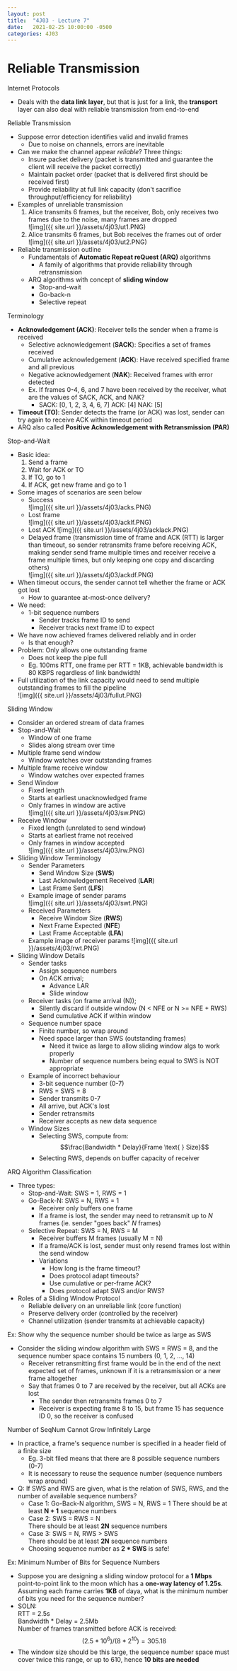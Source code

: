 ```yaml
---
layout: post
title:  "4J03 - Lecture 7"
date:   2021-02-25 10:00:00 -0500
categories: 4J03
---
```


Reliable Transmission
===

Internet Protocols
- Deals with the **data link layer**, but that is just for a link, the **transport** layer can also deal with reliable transmission from end-to-end

Reliable Transmission
- Suppose error detection identifies valid and invalid frames
    - Due to noise on channels, errors are inevitable
- Can we make the channel appear *reliable*? Three things:
    - Insure packet delivery (packet is transmitted and guarantee the client will receive the packet correctly)
    - Maintain packet order (packet that is delivered first should be received first)
    - Provide reliability at full link capacity (don't sacrifice throughput/efficiency for reliability)
- Examples of unreliable transmission
    1. Alice transmits 6 frames, but the receiver, Bob, only receives two frames due to the noise, many frames are dropped  
        ![img]({{ site.url }}/assets/4j03/ut1.PNG) 
    2. Alice transmits 6 frames, but Bob receives the frames out of order  
        ![img]({{ site.url }}/assets/4j03/ut2.PNG) 
- Reliable transmission outline
    - Fundamentals of **Automatic Repeat reQuest (ARQ)** algorithms
        - A family of algorithms that provide reliability through retransmission
    - ARQ algorithms with concept of **sliding window**
        - Stop-and-wait
        - Go-back-n
        - Selective repeat

Terminology
- **Acknowledgement (ACK)**: Receiver tells the sender when a frame is received
    - Selective acknowledgement (**SACK**): Specifies a set of frames received
    - Cumulative acknowledgement (**ACK**): Have received specified frame and all previous
    - Negative acknowledgement (**NAK**): Received frames with error detected
    - Ex. If frames 0-4, 6, and 7 have been received by the receiver, what are the values of SACK, ACK, and NAK?
        - SACK: [0, 1, 2, 3, 4, 6, 7]
        ACK: [4]
        NAK:  [5]
- **Timeout (TO)**: Sender detects the frame (or ACK) was lost, sender can try again to receive ACK within timeout period
- ARQ also called **Positive Acknowledgement with Retransmission (PAR)**

Stop-and-Wait
- Basic idea:
    1. Send a frame
    2. Wait for ACK or TO
    3. If TO, go to 1
    4. If ACK, get new frame and go to 1
- Some images of scenarios are seen below
    - Success  
        ![img]({{ site.url }}/assets/4j03/acks.PNG) 
    - Lost frame  
        ![img]({{ site.url }}/assets/4j03/acklf.PNG) 
    - Lost ACK
        ![img]({{ site.url }}/assets/4j03/acklack.PNG) 
    - Delayed frame (transmission time of frame and ACK (RTT) is larger than timeout, so sender retransmits frame before receiving ACK, making sender send frame multiple times and receiver receive a frame multiple times, but only keeping one copy and discarding others)  
        ![img]({{ site.url }}/assets/4j03/ackdf.PNG) 
- When timeout occurs, the sender cannot tell whether the frame or ACK got lost
    - How to guarantee at-most-once delivery?
- We need:
    - 1-bit sequence numbers
        - Sender tracks frame ID to send
        - Receiver tracks next frame ID to expect
- We have now achieved frames delivered reliably and in order
    - Is that enough?
- Problem: Only allows one outstanding frame
    - Does not keep the pipe full
    - Eg. 100ms RTT, one frame per RTT = 1KB, achievable bandwidth is 80 KBPS regardless of link bandwidth!
- Full utilization of the link capacity would need to send multiple outstanding frames to fill the pipeline  
    ![img]({{ site.url }}/assets/4j03/fullut.PNG) 

Sliding Window
- Consider an ordered stream of data frames
- Stop-and-Wait
    - Window of one frame
    - Slides along stream over time
- Multiple frame send window
    - Window watches over outstanding frames
- Multiple frame receive window
    - Window watches over expected frames
- Send Window
    - Fixed length
    - Starts at earliest unacknowledged frame
    - Only frames in window are active  
        ![img]({{ site.url }}/assets/4j03/sw.PNG) 
- Receive Window
    - Fixed length (unrelated to send window)
    - Starts at earliest frame not received
    - Only frames in window accepted  
        ![img]({{ site.url }}/assets/4j03/rw.PNG) 
- Sliding Window Terminology
    - Sender Parameters
        - Send Window Size (**SWS**)
        - Last Acknowledgement Received (**LAR**)
        - Last Frame Sent (**LFS**)
    - Example image of sender params  
        ![img]({{ site.url }}/assets/4j03/swt.PNG) 
    - Received Parameters
        - Receive Window Size (**RWS**)
        - Next Frame Expected (**NFE**)
        - Last Frame Acceptable (**LFA**)
    - Example image of receiver params
        ![img]({{ site.url }}/assets/4j03/rwt.PNG) 
- Sliding Window Details
    - Sender tasks
        - Assign sequence numbers
        - On ACK arrival;
            - Advance LAR
            - Slide window
    - Receiver tasks (on frame arrival (N));
        - Silently discard if outside window (N < NFE or N >= NFE + RWS)
        - Send cumulative ACK if within window
    - Sequence number space
        - Finite number, so wrap around
        - Need space larger than SWS (outstanding frames)
            - Need it twice as large to allow sliding window algs to work properly
            - Number of sequence numbers being equal to SWS is NOT appropriate
    - Example of incorrect behaviour
        - 3-bit sequence number (0-7)
        - RWS = SWS = 8
        - Sender transmits 0-7
        - All arrive, but ACK's lost
        - Sender retransmits
        - Receiver accepts as new data sequence
    - Window Sizes
        - Selecting SWS, compute from:  
        $$\frac{Bandwidth * Delay}{Frame \text{ } Size}$$
        - Selecting RWS, depends on buffer capacity of receiver

ARQ Algorithm Classification
- Three types:
    - Stop-and-Wait: SWS = 1, RWS = 1
    - Go-Back-N: SWS = N, RWS = 1
        - Receiver only buffers one frame
        - If a frame is lost, the sender may need to retransmit up to *N* frames (ie. sender "goes back" *N* frames)
    - Selective Repeat: SWS = N, RWS = M
        - Receiver buffers M frames (usually M = N)
        - If a frame/ACK is lost, sender must only resend frames lost within the send window
        - Variations
            - How long is the frame timeout?
            - Does protocol adapt timeouts?
            - Use cumulative or per-frame ACK?
            - Does protocol adapt SWS and/or RWS?
- Roles of a Sliding Window Protocol
    - Reliable delivery on an unreliable link (core function)
    - Preserve delivery order (controlled by the receiver)
    - Channel utilization (sender transmits at achievable capacity)

Ex: Show why the sequence number should be twice as large as SWS
- Consider the sliding window algorithm with SWS = RWS = 8, and the sequence number space contains 15 numbers (0, 1, 2, ..., 14)
    - Receiver retransmitting first frame would be in the end of the next expected set of frames, unknown if it is a retransmission or a new frame altogether
    - Say that frames 0 to 7 are received by the receiver, but all ACKs are lost
        - The sender then retransmits frames 0 to 7
        - Receiver is expecting frame 8 to 15, but frame 15 has sequence ID 0, so the receiver is confused

Number of SeqNum Cannot Grow Infinitely Large
- In practice, a frame's sequence number is specified in a header field of a finite size
    - Eg. 3-bit filed means that there are 8 possible sequence numbers (0-7)
    - It is necessary to reuse the sequence number (sequence numbers wrap around)
- Q: If SWS and RWS are given, what is the relation of SWS, RWS, and the number of available sequence numbers?
    - Case 1: Go-Back-N algorithm, SWS = N, RWS = 1
    There should be at least **N + 1** sequence numbers
    - Case 2: SWS = RWS = N  
    There should be at least **2N** sequence numbers
    - Case 3: SWS = N, RWS > SWS  
    There should be at least **2N** sequence numbers
    - Choosing sequence number as **2 * SWS** is safe!

Ex: Minimum Number of Bits for Sequence Numbers
- Suppose you are designing a sliding window protocol for a **1 Mbps** point-to-point link to the moon which has a **one-way latency of 1.25s**. Assuming each frame carries **1KB** of daya, what is the minimum number of bits you need for the sequence number?
- SOLN:  
RTT = 2.5s  
Bandwidth * Delay = 2.5Mb  
Number of frames transmitted before ACK is received:  
$$(2.5*10^6) / (8 * 2^{10}) = 305.18$$  
- The window size should be this large, the sequence number space must cover twice this range, or up to 610, hence **10 bits are needed**
